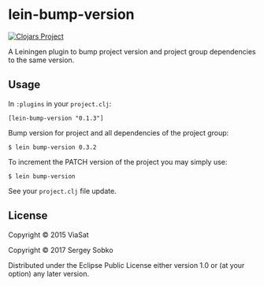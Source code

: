 # lein-bump-version

[![Clojars Project](https://img.shields.io/clojars/v/lein-bump-version.svg)](https://clojars.org/lein-bump-version)

A Leiningen plugin to bump project version and project group dependencies to the same version.

## Usage

In `:plugins` in your `project.clj`:

```text
[lein-bump-version "0.1.3"]
```

Bump version for project and all dependencies of the project group:

```
$ lein bump-version 0.3.2
```

To increment the PATCH version of the project you may simply use:

```
$ lein bump-version
```

See your `project.clj` file update.

## License

Copyright © 2015 ViaSat

Copyright © 2017 Sergey Sobko

Distributed under the Eclipse Public License either version 1.0 or (at
your option) any later version.
